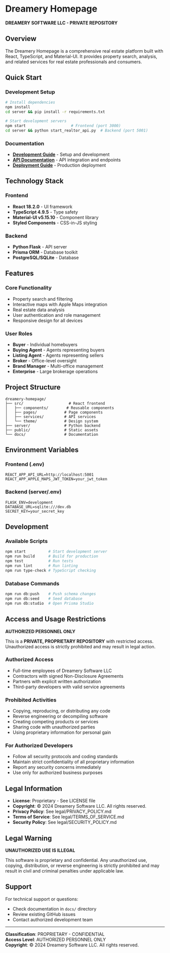 # Dreamery Homepage

**DREAMERY SOFTWARE LLC - PRIVATE REPOSITORY**

## Overview

The Dreamery Homepage is a comprehensive real estate platform built with React, TypeScript, and Material-UI. It provides property search, analysis, and related services for real estate professionals and consumers.

## Quick Start

### Development Setup
```bash
# Install dependencies
npm install
cd server && pip install -r requirements.txt

# Start development servers
npm start                    # Frontend (port 3000)
cd server && python start_realtor_api.py  # Backend (port 5001)
```

### Documentation
- **[Development Guide](docs/DEVELOPMENT.md)** - Setup and development
- **[API Documentation](docs/API.md)** - API integration and endpoints
- **[Deployment Guide](docs/DEPLOYMENT.md)** - Production deployment

## Technology Stack

### Frontend
- **React 18.2.0** - UI framework
- **TypeScript 4.9.5** - Type safety
- **Material-UI v5.15.10** - Component library
- **Styled Components** - CSS-in-JS styling

### Backend
- **Python Flask** - API server
- **Prisma ORM** - Database toolkit
- **PostgreSQL/SQLite** - Database

## Features

### Core Functionality
- Property search and filtering
- Interactive maps with Apple Maps integration
- Real estate data analysis
- User authentication and role management
- Responsive design for all devices

### User Roles
- **Buyer** - Individual homebuyers
- **Buying Agent** - Agents representing buyers
- **Listing Agent** - Agents representing sellers
- **Broker** - Office-level oversight
- **Brand Manager** - Multi-office management
- **Enterprise** - Large brokerage operations

## Project Structure

```
dreamery-homepage/
├── src/                    # React frontend
│   ├── components/        # Reusable components
│   ├── pages/            # Page components
│   ├── services/         # API services
│   └── theme/            # Design system
├── server/               # Python backend
├── public/               # Static assets
└── docs/                 # Documentation
```

## Environment Variables

### Frontend (.env)
```
REACT_APP_API_URL=http://localhost:5001
REACT_APP_APPLE_MAPS_JWT_TOKEN=your_jwt_token
```

### Backend (server/.env)
```
FLASK_ENV=development
DATABASE_URL=sqlite:///dev.db
SECRET_KEY=your_secret_key
```

## Development

### Available Scripts
```bash
npm start          # Start development server
npm run build      # Build for production
npm test           # Run tests
npm run lint       # Run linting
npm run type-check # TypeScript checking
```

### Database Commands
```bash
npm run db:push    # Push schema changes
npm run db:seed    # Seed database
npm run db:studio  # Open Prisma Studio
```

## Access and Usage Restrictions

**AUTHORIZED PERSONNEL ONLY**

This is a **PRIVATE, PROPRIETARY REPOSITORY** with restricted access. Unauthorized access is strictly prohibited and may result in legal action.

### Authorized Access
- Full-time employees of Dreamery Software LLC
- Contractors with signed Non-Disclosure Agreements
- Partners with explicit written authorization
- Third-party developers with valid service agreements

### Prohibited Activities
- Copying, reproducing, or distributing any code
- Reverse engineering or decompiling software
- Creating competing products or services
- Sharing code with unauthorized parties
- Using proprietary information for personal gain

### For Authorized Developers
- Follow all security protocols and coding standards
- Maintain strict confidentiality of all proprietary information
- Report any security concerns immediately
- Use only for authorized business purposes

## Legal Information

- **License**: Proprietary - See LICENSE file
- **Copyright**: © 2024 Dreamery Software LLC. All rights reserved.
- **Privacy Policy**: See legal/PRIVACY_POLICY.md
- **Terms of Service**: See legal/TERMS_OF_SERVICE.md
- **Security Policy**: See legal/SECURITY_POLICY.md

## Legal Warning

**UNAUTHORIZED USE IS ILLEGAL**

This software is proprietary and confidential. Any unauthorized use, copying, distribution, or reverse engineering is strictly prohibited and may result in civil and criminal penalties under applicable law.

## Support

For technical support or questions:
- Check documentation in `docs/` directory
- Review existing GitHub issues
- Contact authorized development team

---

**Classification**: PROPRIETARY - CONFIDENTIAL  
**Access Level**: AUTHORIZED PERSONNEL ONLY  
**Copyright**: © 2024 Dreamery Software LLC. All rights reserved.